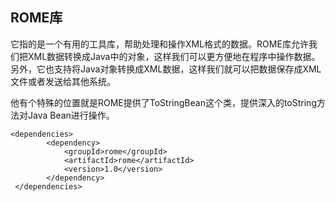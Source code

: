 ## **ROME库**
它指的是一个有用的工具库，帮助处理和操作XML格式的数据。ROME库允许我们把XML数据转换成Java中的对象，这样我们可以更方便地在程序中操作数据。另外，它也支持将Java对象转换成XML数据，这样我们就可以把数据保存成XML文件或者发送给其他系统。

他有个特殊的位置就是ROME提供了ToStringBean这个类，提供深入的toString方法对Java Bean进行操作。
```
<dependencies>
        <dependency>
            <groupId>rome</groupId>
            <artifactId>rome</artifactId>
            <version>1.0</version>
        </dependency>
 </dependencies>
```

